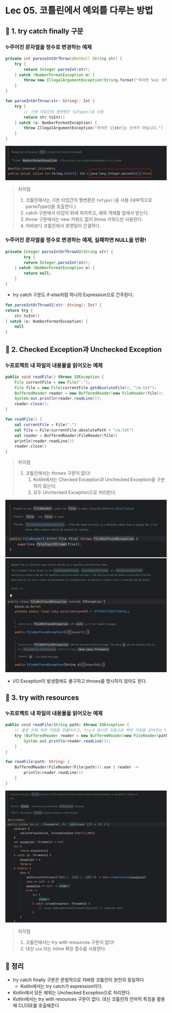 # Lec 05. 코틀린에서 예외를 다루는 방법

## 📌 1. try catch finally 구문

### ✨주어진 문자열을 정수로 변경하는 예제
```java
private int pareseIntOrThrow(@NotNull String str) {
    try {
        return Integer.parseInt(str);
    } catch (NumberFormatException e) {
        throw new IllegalArgumentException(String.format("주어진 %s는 숫자가 아닙니다.", str));
    } 
}
```
```kotlin
fun parseIntOrThrow(str: String): Int {
    try {
        // 기본 타입간의 형변환은 toType()을 사용
        return str.toInt()
    } catch (e: NumberFormatException) {
        throw IllegalArgumentException("주어진 ${str}는 숫자가 아닙니다.")
    }
}
```
![parseType.png](./images/parseType.png)
> 차이점
> 1. 코틀린에서는 기본 타입간의 형변환은 `toType()`을 사용 (내부적으로 parseType()을 호출한다.)
> 2. catch 구분에서 타입이 뒤에 위치하고, 예외 객체를 앞에서 받는다.
> 3. throw 구문에서는 new 키워드 없이 throw 키워드만 사용한다.
> 4. 자바보다 코틀린에서 포맷팅이 간결하다.

### ✨주어진 문자열을 정수로 변경하는 예제, 실패하면 NULL을 반환!
```java
private Integer parseIntOrThrowV2(String str) {
	    try {
        return Integer.parseInt(str);
    } catch (NumberFormatException e) {
        return null;
    }
}
```
- try catch 구문도 if-else처럼 하나의 Expression으로 간주된다.
```kotlin
fun parseIntOrThrowV2(str: String): Int? {
return try {
    str.toInt()
} catch (e: NumberFormatException) {
    null
}
```

## 📌 2. Checked Exception과 Unchecked Exception

### ✨프로젝트 내 파일의 내용물을 읽어오는 예제

```java
public void readFile() throws IOException {
    File currentFile = new File(".");
	File file = new File(currentFile.getAbsoluteFile(), "/a.txt");
	BufferedReader reader = new BufferedReader(new FileReader(file));
	System.out.println(reader.readLine());
	reader.close();
}
```
```kotlin
fun readFile() {
    val currentFile = File(".")
    val file = File(currentFile.absolutePath + "/a.txt")
    val reader = BufferedReader(FileReader(file))
    println(reader.readLine())
    reader.close()
}
```
> 차이점
> 1. 코틀린에서는 throws 구문이 없다!
>    1. Kotiln에서는 Checked Exception과 Unchecked Exception을 구분하지 않는다.
>    2. 모두 Unchecked Exception으로 처리한다.

![filereader.png](./images/filereader.png)
![fiilenotfoundexception.png](./images/fiilenotfoundexception.png)

- I/O Exception이 발생함에도 불구하고 throws를 명시하지 않아도 된다.

## 📌 3. try with resources

### ✨프로젝트 내 파일의 내용물을 읽어오는 예제
```java
public void readFile(String path) throws IOException {
	// 괄호 안에 외부 자원을 만들어주고, try가 끝나면 자동으로 외부 자원을 닫아주는 try with resources 구문
    try (BufferedReader reader = new BufferedReader(new FileReader(path))) {
        System.out.println(reader.readLine());
    }
}
```
```kotlin
fun readFile(path: String) {
    BufferedReader(FileReader(File(path))).use { reader ->
        println(reader.readLine())
    }
}
```
![usefunction.png](./images/usefunction.png)
> 차이점
> 1. 코틀린에서는 try with resources 구문이 없다!
> 2. 대신 `use` 라는 inline 확장 함수를 사용한다.


## 📌 정리
- try catch finally 구문은 문법적으로 자바랑 코틀린이 완전히 동일하다
  - Kotiln에서는 try catch가 expression이다.
- Kotlin에서 모든 예외는 Unchecked Exception으로 처리한다.
- Kotlin에서는 try with resources 구문이 없다. 대신 코틀린의 언어적 특징을 활용해 CLOSE를 호출해준다